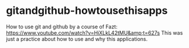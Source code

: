 # gitandgithub-howtousethisapps
How to use git and github by a course of Fazt: https://www.youtube.com/watch?v=HiXLkL42tMU&amp;t=627s
This was just a practice about how to use and why this applications.
